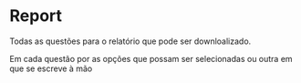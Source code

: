 # Report

Todas as questões para o relatório que pode ser downloalizado.

Em cada questão por as opções que possam ser selecionadas ou outra em que se escreve à mão
